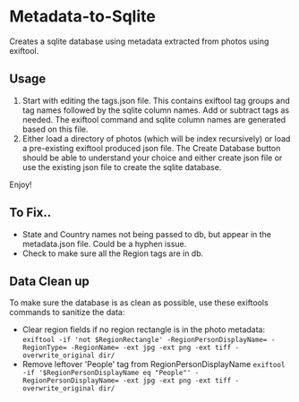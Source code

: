 # Metadata-to-Sqlite
Creates a sqlite database using metadata extracted from photos using exiftool.

## Usage
1. Start with editing the tags.json file. This contains exiftool tag groups and tag names followed by the sqlite column names. Add or subtract tags as needed. The exiftool command and sqlite column names are generated based on this file.
2. Either load a directory of photos (which will be index recursively) or load a pre-existing exiftool produced json file. The Create Database button should be able to understand your choice and either create json file or use the existing json file to create the sqlite database.

Enjoy!

## To Fix..
- State and Country names not being passed to db, but appear in the metadata.json file. Could be a hyphen issue.
- Check to make sure all the Region tags are in db.

## Data Clean up
To make sure the database is as clean as possible, use these exiftools commands to sanitize the data:

- Clear region fields if no region rectangle is in the photo metadata:
```exiftool -if 'not $RegionRectangle' -RegionPersonDisplayName= -RegionType= -RegionName= -ext jpg -ext png -ext tiff -overwrite_original dir/```
- Remove leftover 'People' tag from RegionPersonDisplayName
```exiftool -if '$RegionPersonDisplayName eq "People"' -RegionPersonDisplayName= -ext jpg -ext png -ext tiff -overwrite_original dir/```

